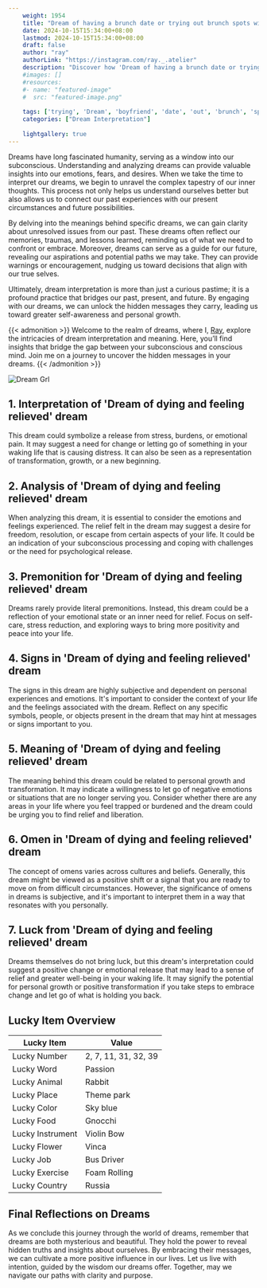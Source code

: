 ```yaml
---
    weight: 1954
    title: "Dream of having a brunch date or trying out brunch spots with your boyfriend"  # Assuming 'title' column exists
    date: 2024-10-15T15:34:00+08:00
    lastmod: 2024-10-15T15:34:00+08:00
    draft: false
    author: "ray"
    authorLink: "https://instagram.com/ray._.atelier"
    description: "Discover how 'Dream of having a brunch date or trying out brunch spots with your boyfriend' can interpret your future and uncover its significant meanings in your life."
    #images: []
    #resources:
    #- name: "featured-image"
    #  src: "featured-image.png"
    
    tags: ['trying', 'Dream', 'boyfriend', 'date', 'out', 'brunch', 'spots', 'having']
    categories: ["Dream Interpretation"]
    
    lightgallery: true
---
```

    
Dreams have long fascinated humanity, serving as a window into our subconscious. Understanding and analyzing dreams can provide valuable insights into our emotions, fears, and desires. When we take the time to interpret our dreams, we begin to unravel the complex tapestry of our inner thoughts. This process not only helps us understand ourselves better but also allows us to connect our past experiences with our present circumstances and future possibilities.

By delving into the meanings behind specific dreams, we can gain clarity about unresolved issues from our past. These dreams often reflect our memories, traumas, and lessons learned, reminding us of what we need to confront or embrace. Moreover, dreams can serve as a guide for our future, revealing our aspirations and potential paths we may take. They can provide warnings or encouragement, nudging us toward decisions that align with our true selves.

Ultimately, dream interpretation is more than just a curious pastime; it is a profound practice that bridges our past, present, and future. By engaging with our dreams, we can unlock the hidden messages they carry, leading us toward greater self-awareness and personal growth.

{{< admonition >}}
Welcome to the realm of dreams, where I, [Ray](https://instagram.com/ray._.atelier), explore the intricacies of dream interpretation and meaning. Here, you’ll find insights that bridge the gap between your subconscious and conscious mind. Join me on a journey to uncover the hidden messages in your dreams.
{{< /admonition >}}

![Dream Grl](https://cdn.pixabay.com/photo/2017/11/02/03/35/gothic-2910057_1280.jpg "Dream Grl")

## 1. Interpretation of 'Dream of dying and feeling relieved' dream

This dream could symbolize a release from stress, burdens, or emotional pain. It may suggest a need for change or letting go of something in your waking life that is causing distress. It can also be seen as a representation of transformation, growth, or a new beginning.

## 2. Analysis of 'Dream of dying and feeling relieved' dream

When analyzing this dream, it is essential to consider the emotions and feelings experienced. The relief felt in the dream may suggest a desire for freedom, resolution, or escape from certain aspects of your life. It could be an indication of your subconscious processing and coping with challenges or the need for psychological release.

## 3. Premonition for 'Dream of dying and feeling relieved' dream

Dreams rarely provide literal premonitions. Instead, this dream could be a reflection of your emotional state or an inner need for relief. Focus on self-care, stress reduction, and exploring ways to bring more positivity and peace into your life.

## 4. Signs in 'Dream of dying and feeling relieved' dream

The signs in this dream are highly subjective and dependent on personal experiences and emotions. It's important to consider the context of your life and the feelings associated with the dream. Reflect on any specific symbols, people, or objects present in the dream that may hint at messages or signs important to you.

## 5. Meaning of 'Dream of dying and feeling relieved' dream

The meaning behind this dream could be related to personal growth and transformation. It may indicate a willingness to let go of negative emotions or situations that are no longer serving you. Consider whether there are any areas in your life where you feel trapped or burdened and the dream could be urging you to find relief and liberation.

## 6. Omen in 'Dream of dying and feeling relieved' dream

The concept of omens varies across cultures and beliefs. Generally, this dream might be viewed as a positive shift or a signal that you are ready to move on from difficult circumstances. However, the significance of omens in dreams is subjective, and it's important to interpret them in a way that resonates with you personally.

## 7. Luck from 'Dream of dying and feeling relieved' dream

Dreams themselves do not bring luck, but this dream's interpretation could suggest a positive change or emotional release that may lead to a sense of relief and greater well-being in your waking life. It may signify the potential for personal growth or positive transformation if you take steps to embrace change and let go of what is holding you back.

## Lucky Item Overview
| Lucky Item          | Value              |
|---------------|--------------------|
| Lucky Number        | 2, 7, 11, 31, 32, 39  |
| Lucky Word          | Passion |
| Lucky Animal        | Rabbit |
| Lucky Place         | Theme park     |
| Lucky Color         | Sky blue     |
| Lucky Food          | Gnocchi      |
| Lucky Instrument    | Violin Bow |
| Lucky Flower        | Vinca    |
| Lucky Job           | Bus Driver       |
| Lucky Exercise      | Foam Rolling  |
| Lucky Country       | Russia    |


##  Final Reflections on Dreams

As we conclude this journey through the world of dreams, remember that dreams are both mysterious and beautiful. They hold the power to reveal hidden truths and insights about ourselves. By embracing their messages, we can cultivate a more positive influence in our lives. Let us live with intention, guided by the wisdom our dreams offer. Together, may we navigate our paths with clarity and purpose.
